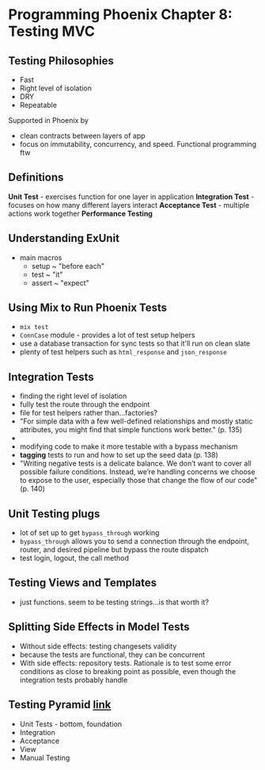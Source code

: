 # Programming Phoenix Chapter 8: Testing MVC

## Testing Philosophies
- Fast 
- Right level of isolation 
- DRY
- Repeatable

Supported in Phoenix by
- clean contracts between layers of app
- focus on immutability, concurrency, and speed. Functional programming ftw

## Definitions
**Unit Test** - exercises function for one layer in application
**Integration Test** - focuses on how many different layers interact
**Acceptance Test** - multiple actions work together 
**Performance Testing**

## Understanding ExUnit
- main macros
  - setup ~ "before each"
  - test ~ "it"
  - assert ~ "expect"

## Using Mix to Run Phoenix Tests
- `mix test`
- `ConnCase` module - provides a lot of test setup helpers 
- use a database transaction for sync tests so that it'll run on clean slate
- plenty of test helpers such as `html_response` and `json_response`

## Integration Tests
- finding the right level of isolation
- fully test the route through the endpoint
- file for test helpers rather than...factories?
- "For simple data with a few well-defined relationships and mostly static attributes, you might find that simple functions work better." (p. 135)
- 
- modifying code to make it more testable with a bypass mechanism
- **tagging** tests to run and how to set up the seed data (p. 138)
- "Writing negative tests is a delicate balance. We don’t want to cover all possible failure conditions. Instead, we’re handling concerns we choose to expose to the user, especially those that change the flow of our code" (p. 140)

## Unit Testing plugs
- lot of set up to get `bypass_through` working
- `bypass_through` allows you to send a connection through the endpoint, router, and desired pipeline but bypass the route dispatch
- test login, logout, the call method

## Testing Views and Templates
- just functions. seem to be testing strings...is that worth it?

## Splitting Side Effects in Model Tests
- Without side effects: testing changesets validity
- because the tests are functional, they can be concurrent
- With side effects: repository tests. Rationale is to test some error conditions as close to breaking point as possible, even though the integration tests probably handle 

## Testing Pyramid [link](https://martinfowler.com/bliki/TestPyramid.html)
- Unit Tests - bottom, foundation
- Integration
- Acceptance
- View
- Manual Testing
